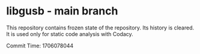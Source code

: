# libgusb - main branch

This repository contains frozen state of the repository.
Its history is cleared. It is used only for static code
analysis with Codacy.

Commit Time: 1706078044